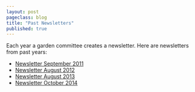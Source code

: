 ```yaml
---
layout: post
pageclass: blog
title: "Past Newsletters"
published: true
---
```

Each year a garden committee creates a newsletter. Here are newsletters from past years:

- [Newsletter September 2011](/pdf/Newsletter_September_2011.pdf)
- [Newsletter August 2012](/pdf/Newsletter_August_2012.pdf)
- [Newsletter August 2013](/pdf/Newsletter_August_2013.pdf)
- [Newsletter October 2014](/pdf/Newsletter_October_2014.pdf)
